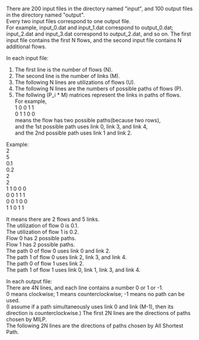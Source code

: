 There are 200 input files in the directory named "input", and 100 output files in the directory named "output".  
Every two input files correspond to one output file.  
For example, input_0.dat and input_1.dat correspond to output_0.dat; input_2.dat and input_3.dat correspond to output_2.dat, and so on.
The first input file contains the first N flows, and the second input file contains N additional flows.

In each input file:
1. The first line is the number of flows (N).
2. The second line is the number of links (M).
3. The following N lines are utilizations of flows (U).
4. The following N lines are the numbers of possible paths of flows (P).
5. The follwing (P_i * M) matrices represent the links in paths of flows.  
   For example,  
   1 0 0 1 1  
   0 1 1 0 0  
   means the flow has two possible paths(because two rows),   
   and the 1st possible path uses link 0, link 3, and link 4,  
   and the 2nd possible path uses link 1 and link 2.  
     
Example:  
2   
5  
0.1  
0.2   
2  
2  
1 1 0 0 0  
0 0 1 1 1  
0 0 1 0 0  
1 1 0 1 1  
  
It means there are 2 flows and 5 links.  
The utilization of flow 0 is 0.1.  
The utilization of flow 1 is 0.2.  
Flow 0 has 2 possible paths.  
Flow 1 has 2 possible paths.  
The path 0 of flow 0 uses link 0 and link 2.  
The path 1 of flow 0 uses link 2, link 3, and link 4.  
The path 0 of flow 1 uses link 2.  
The path 1 of flow 1 uses link 0, link 1, link 3, and link 4.  
  
  
In each output file:  
There are 4N lines, and each line contains a number 0 or 1 or -1.  
0 means clockwise; 1 means counterclockwise; -1 means no path can be used.  
(I assume if a path simultaneously uses link 0 and link (M-1), then its direction is counterclockwise.) 
The first 2N lines are the directions of paths chosen by MILP.  
The following 2N lines are the directions of paths chosen by All Shortest Path.  
